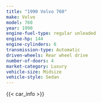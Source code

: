 ```yaml
---
title: "1990 Volvo 760"
make: Volvo
model: 760
year: 1990
engine-fuel-type: regular unleaded
engine-hp: 144
engine-cylinders: 6
transmission-type: Automatic
driven-wheels: Rear wheel drive
number-of-doors: 4
market-category: Luxury
vehicle-size: Midsize
vehicle-style: Sedan
---
```


{{< car_info >}}
